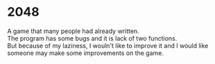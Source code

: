 # 2048
A game that many people had already written.  
The program has some bugs and it is lack of two functions.  
But because of my laziness, I wouln't like to improve it and I would like someone may make some improvements on the game.
